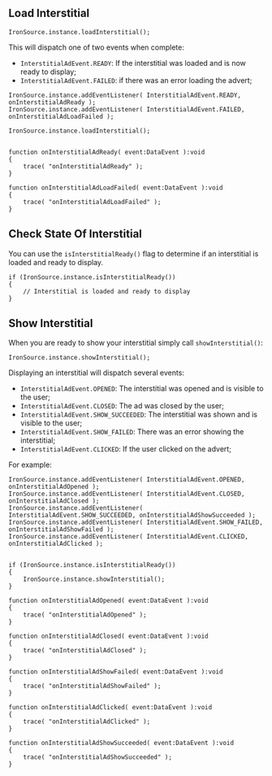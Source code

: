 


## Load Interstitial


```as3
IronSource.instance.loadInterstitial();
```

This will dispatch one of two events when complete:

- `InterstitialAdEvent.READY`: If the interstitial was loaded and is now ready to display;
- `InterstitialAdEvent.FAILED`: if there was an error loading the advert;


```as3
IronSource.instance.addEventListener( InterstitialAdEvent.READY, onInterstitialAdReady );
IronSource.instance.addEventListener( InterstitialAdEvent.FAILED, onInterstitialAdLoadFailed );

IronSource.instance.loadInterstitial();


function onInterstitialAdReady( event:DataEvent ):void
{
    trace( "onInterstitialAdReady" );
}

function onInterstitialAdLoadFailed( event:DataEvent ):void
{
    trace( "onInterstitialAdLoadFailed" );
}
```



## Check State Of Interstitial

You can use the `isInterstitialReady()` flag to determine if an interstitial is loaded and ready to display.

```as3
if (IronSource.instance.isInterstitialReady())
{
    // Interstitial is loaded and ready to display
}
```




## Show Interstitial

When you are ready to show your interstitial simply call `showInterstitial()`:

```as3
IronSource.instance.showInterstitial();
```

Displaying an interstitial will dispatch several events:

- `InterstitialAdEvent.OPENED`: The interstitial was opened and is visible to the user;
- `InterstitialAdEvent.CLOSED`: The ad was closed by the user;
- `InterstitialAdEvent.SHOW_SUCCEEDED`: The interstitial was shown and is visible to the user;
- `InterstitialAdEvent.SHOW_FAILED`: There was an error showing the interstitial;
- `InterstitialAdEvent.CLICKED`: If the user clicked on the advert;


For example:

```as3
IronSource.instance.addEventListener( InterstitialAdEvent.OPENED, onInterstitialAdOpened );
IronSource.instance.addEventListener( InterstitialAdEvent.CLOSED, onInterstitialAdClosed );
IronSource.instance.addEventListener( InterstitialAdEvent.SHOW_SUCCEEDED, onInterstitialAdShowSucceeded );
IronSource.instance.addEventListener( InterstitialAdEvent.SHOW_FAILED, onInterstitialAdShowFailed );
IronSource.instance.addEventListener( InterstitialAdEvent.CLICKED, onInterstitialAdClicked );


if (IronSource.instance.isInterstitialReady())
{
    IronSource.instance.showInterstitial();
}

function onInterstitialAdOpened( event:DataEvent ):void
{
    trace( "onInterstitialAdOpened" );
}

function onInterstitialAdClosed( event:DataEvent ):void
{
    trace( "onInterstitialAdClosed" );
}

function onInterstitialAdShowFailed( event:DataEvent ):void
{
    trace( "onInterstitialAdShowFailed" );
}

function onInterstitialAdClicked( event:DataEvent ):void
{
    trace( "onInterstitialAdClicked" );
}

function onInterstitialAdShowSucceeded( event:DataEvent ):void
{
    trace( "onInterstitialAdShowSucceeded" );
}				
```
